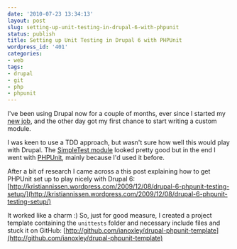```yaml
---
date: '2010-07-23 13:34:13'
layout: post
slug: setting-up-unit-testing-in-drupal-6-with-phpunit
status: publish
title: Setting up Unit Testing in Drupal 6 with PHPUnit
wordpress_id: '401'
categories:
- web
tags:
- drupal
- git
- php
- phpunit
---
```


I've been using Drupal now for a couple of months, ever since I started my [new job](http://www.orangebus.co.uk/), and the other day got my first chance to start writing a custom module.

I was keen to use a TDD approach, but wasn't sure how well this would play with Drupal. The [SimpleTest module](http://drupal.org/project/simpletest) looked pretty good but in the end I went with [PHPUnit](http://www.phpunit.de/), mainly because I'd used it before.

After a bit of research I came across a this post explaining how to get PHPUnit set up to play nicely with Drupal 6: [http://kristiannissen.wordpress.com/2009/12/08/drupal-6-phpunit-testing-setup/](http://kristiannissen.wordpress.com/2009/12/08/drupal-6-phpunit-testing-setup/)

It worked like a charm :) So, just for good measure, I created a project template containing the `unittests` folder and necessary include files and stuck it on GitHub: [http://github.com/ianoxley/drupal-phpunit-template](http://github.com/ianoxley/drupal-phpunit-template)
